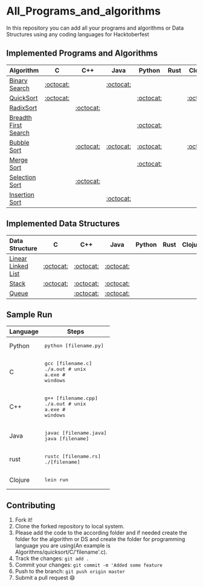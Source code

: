 # All_Programs_and_algorithms
In this repository you can add all your programs and algorithms or Data Structures using any coding languages for Hacktoberfest

## Implemented Programs and Algorithms

| Algorithm                                                                                       | C                                     | C++                                   | Java                                  | Python                                | Rust                                  | Clojure                              |
|:----------------------------------------------------------------------------------------------- |:-------------------------------------:|:-------------------------------------:|:-------------------------------------:|:-------------------------------------:|:-------------------------------------:|:-------------------------------------:|
| [Binary Search](https://en.wikipedia.org/wiki/Binary_search_algorithm) |  [:octocat:](binary_search/C)  |    |[:octocat:](binary_search/java)  |      |      |      |
| [QuickSort](https://en.wikipedia.org/wiki/Quicksort)|[:octocat:](quicksort/C) |  |  | [:octocat:](quicksort/python)|   |[:octocat:](quicksort/Clojure)|
| [RadixSort](https://en.wikipedia.org/wiki/Radix_sort) |       |[:octocat:](radixsort/C++) |         |          |        |      |
| [Breadth First Search](https://en.wikipedia.org/wiki/Breadth-first_search)|      |    |     |[:octocat:](Breadth_First_Search/python) |        |      |
| [Bubble Sort](https://en.wikipedia.org/wiki/Bubble_sort)|     | [:octocat:](Bubble_Sort/cpp)| [:octocat:](Bubble_Sort/Java) |[:octocat:](Bubble_Sort/python)|      | [:octocat:](Bubble_Sort/Clojure) |
| [Merge Sort](https://en.wikipedia.org/wiki/Merge_sort)|    |   |     |[:octocat:](merge_Sort/python)|        |      |
| [Selection Sort](https://en.wikipedia.org/wiki/Selection_sort) |       |[:octocat:](selectionsort/C++) |         |          |        |      |
| [Insertion Sort](https://en.wikipedia.org/wiki/Insertion_sort) |       |       |[:octocat:](Insertion_Sort/Java) |          |        |      |

## Implemented Data Structures

| Data Structure                                                                                  | C                                     | C++                                   | Java                                  | Python                                | Rust                                  | Clojure                              |
|:----------------------------------------------------------------------------------------------- |:-------------------------------------:|:-------------------------------------:|:-------------------------------------:|:-------------------------------------:|:-------------------------------------:|:-------------------------------------:|
| [Linear Linked List](https://en.wikipedia.org/wiki/Linked_list)                                 | [:octocat:](linked_list/C)            | [:octocat:](linked_list/C++)                                         | [:octocat:](linked_list/java) |        |        |      |
| [Stack](https://en.wikipedia.org/wiki/Stack_(abstract_data_type))                               |[:octocat:](stack/C)                  | [:octocat:](stack/C++)                         |[:octocat:](stack/java)              |           |        |      |
| [Queue](https://en.wikipedia.org/wiki/Queue_(abstract_data_type))                               |             | [:octocat:](queue/C++)               |[:octocat:](queue/Java)      |

## Sample Run

| Language        | Steps                                                                  |
| --------------- | ---------------------------------------------------------------------- |
| Python          | <pre>python [filename.py]</pre>                                        |
| C               | <pre>gcc [filename.c]<br>./a.out  # unix<br>a.exe  # windows</pre>     |
| C++             | <pre>g++ [filename.cpp]<br>./a.out # unix<br>a.exe # windows</pre>     |
| Java            | <pre>javac [filename.java]<br>java [filename]</pre>                    |
| rust            | <pre>rustc [filename.rs]<br>./[filename]</pre>                    |
| Clojure         | <pre>lein run</pre>                    |

## Contributing

1. Fork it!
2. Clone the forked repository to local system.
3. Please add the code to the according folder and if needed create the folder for the algorithm or DS and create the folder for programming language you are using(An example is Algorithms/quicksort/C/'filename'.c).
4. Track the changes: `git add .`
5. Commit your changes: `git commit -m 'Added some feature`
6. Push to the branch: `git push origin master`
7. Submit a pull request :smile:

